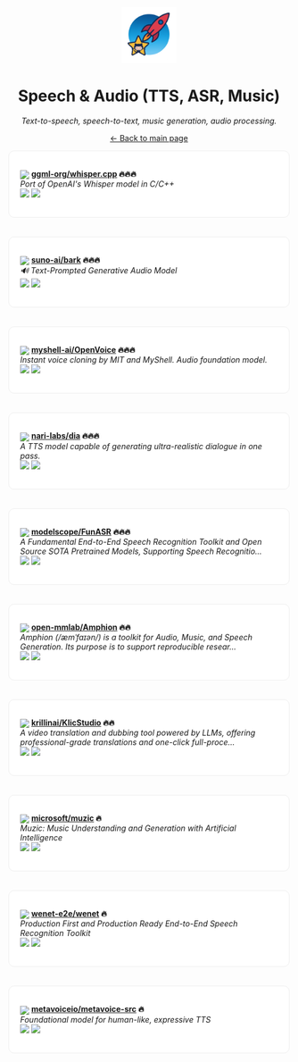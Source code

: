 <p align="center"><img src="../assets/awesome-logo.png" width="100" alt="Awesome Repos"/></p>
<h1 align="center">Speech & Audio (TTS, ASR, Music)</h1>
<p align="center"><i>Text-to-speech, speech-to-text, music generation, audio processing.</i></p>

<p align="center"><a href="../README.md">← Back to main page</a></p>

<div align="left" style="border:1px solid #eee; border-radius:10px; padding:18px 20px; background:#fff;">

<img src="https://avatars.githubusercontent.com/u/134263123?v=4" width="32" style="vertical-align:middle;"/> <strong><a href="https://github.com/ggml-org/whisper.cpp">ggml-org/whisper.cpp</a> 🔥🔥🔥</strong><br/>
<em>Port of OpenAI's Whisper model in C/C++</em><br/>
<span>
<a href="https://github.com/ggml-org/whisper.cpp/stargazers"><img src="https://img.shields.io/github/stars/ggml-org/whisper.cpp?style=flat-square&labelColor=343b41"></a>
<a href="https://github.com/ggml-org/whisper.cpp/network/members"><img src="https://img.shields.io/github/forks/ggml-org/whisper.cpp?style=flat-square&labelColor=343b41"></a>
</span>
</div><br><br>

<div align="left" style="border:1px solid #eee; border-radius:10px; padding:18px 20px; background:#fff;">

<img src="https://avatars.githubusercontent.com/u/99442120?v=4" width="32" style="vertical-align:middle;"/> <strong><a href="https://github.com/suno-ai/bark">suno-ai/bark</a> 🔥🔥🔥</strong><br/>
<em>🔊 Text-Prompted Generative Audio Model</em><br/>
<span>
<a href="https://github.com/suno-ai/bark/stargazers"><img src="https://img.shields.io/github/stars/suno-ai/bark?style=flat-square&labelColor=343b41"></a>
<a href="https://github.com/suno-ai/bark/network/members"><img src="https://img.shields.io/github/forks/suno-ai/bark?style=flat-square&labelColor=343b41"></a>
</span>
</div><br><br>

<div align="left" style="border:1px solid #eee; border-radius:10px; padding:18px 20px; background:#fff;">

<img src="https://avatars.githubusercontent.com/u/127754094?v=4" width="32" style="vertical-align:middle;"/> <strong><a href="https://github.com/myshell-ai/OpenVoice">myshell-ai/OpenVoice</a> 🔥🔥🔥</strong><br/>
<em>Instant voice cloning by MIT and MyShell. Audio foundation model.</em><br/>
<span>
<a href="https://github.com/myshell-ai/OpenVoice/stargazers"><img src="https://img.shields.io/github/stars/myshell-ai/OpenVoice?style=flat-square&labelColor=343b41"></a>
<a href="https://github.com/myshell-ai/OpenVoice/network/members"><img src="https://img.shields.io/github/forks/myshell-ai/OpenVoice?style=flat-square&labelColor=343b41"></a>
</span>
</div><br><br>

<div align="left" style="border:1px solid #eee; border-radius:10px; padding:18px 20px; background:#fff;">

<img src="https://avatars.githubusercontent.com/u/208232306?v=4" width="32" style="vertical-align:middle;"/> <strong><a href="https://github.com/nari-labs/dia">nari-labs/dia</a> 🔥🔥🔥</strong><br/>
<em>A TTS model capable of generating ultra-realistic dialogue in one pass.</em><br/>
<span>
<a href="https://github.com/nari-labs/dia/stargazers"><img src="https://img.shields.io/github/stars/nari-labs/dia?style=flat-square&labelColor=343b41"></a>
<a href="https://github.com/nari-labs/dia/network/members"><img src="https://img.shields.io/github/forks/nari-labs/dia?style=flat-square&labelColor=343b41"></a>
</span>
</div><br><br>

<div align="left" style="border:1px solid #eee; border-radius:10px; padding:18px 20px; background:#fff;">

<img src="https://avatars.githubusercontent.com/u/109945100?v=4" width="32" style="vertical-align:middle;"/> <strong><a href="https://github.com/modelscope/FunASR">modelscope/FunASR</a> 🔥🔥🔥</strong><br/>
<em>A Fundamental End-to-End Speech Recognition Toolkit and Open Source SOTA Pretrained Models, Supporting Speech Recognitio...</em><br/>
<span>
<a href="https://github.com/modelscope/FunASR/stargazers"><img src="https://img.shields.io/github/stars/modelscope/FunASR?style=flat-square&labelColor=343b41"></a>
<a href="https://github.com/modelscope/FunASR/network/members"><img src="https://img.shields.io/github/forks/modelscope/FunASR?style=flat-square&labelColor=343b41"></a>
</span>
</div><br><br>

<div align="left" style="border:1px solid #eee; border-radius:10px; padding:18px 20px; background:#fff;">

<img src="https://avatars.githubusercontent.com/u/10245193?v=4" width="32" style="vertical-align:middle;"/> <strong><a href="https://github.com/open-mmlab/Amphion">open-mmlab/Amphion</a> 🔥🔥</strong><br/>
<em>Amphion (/æmˈfaɪən/) is a toolkit for Audio, Music, and Speech Generation. Its purpose is to support reproducible resear...</em><br/>
<span>
<a href="https://github.com/open-mmlab/Amphion/stargazers"><img src="https://img.shields.io/github/stars/open-mmlab/Amphion?style=flat-square&labelColor=343b41"></a>
<a href="https://github.com/open-mmlab/Amphion/network/members"><img src="https://img.shields.io/github/forks/open-mmlab/Amphion?style=flat-square&labelColor=343b41"></a>
</span>
</div><br><br>

<div align="left" style="border:1px solid #eee; border-radius:10px; padding:18px 20px; background:#fff;">

<img src="https://avatars.githubusercontent.com/u/2386538?v=4" width="32" style="vertical-align:middle;"/> <strong><a href="https://github.com/krillinai/KlicStudio">krillinai/KlicStudio</a> 🔥🔥</strong><br/>
<em>A video translation and dubbing tool powered by LLMs, offering professional-grade translations and one-click full-proce...</em><br/>
<span>
<a href="https://github.com/krillinai/KlicStudio/stargazers"><img src="https://img.shields.io/github/stars/krillinai/KlicStudio?style=flat-square&labelColor=343b41"></a>
<a href="https://github.com/krillinai/KlicStudio/network/members"><img src="https://img.shields.io/github/forks/krillinai/KlicStudio?style=flat-square&labelColor=343b41"></a>
</span>
</div><br><br>

<div align="left" style="border:1px solid #eee; border-radius:10px; padding:18px 20px; background:#fff;">

<img src="https://avatars.githubusercontent.com/u/6154722?v=4" width="32" style="vertical-align:middle;"/> <strong><a href="https://github.com/microsoft/muzic">microsoft/muzic</a> 🔥</strong><br/>
<em>Muzic: Music Understanding and Generation with Artificial Intelligence</em><br/>
<span>
<a href="https://github.com/microsoft/muzic/stargazers"><img src="https://img.shields.io/github/stars/microsoft/muzic?style=flat-square&labelColor=343b41"></a>
<a href="https://github.com/microsoft/muzic/network/members"><img src="https://img.shields.io/github/forks/microsoft/muzic?style=flat-square&labelColor=343b41"></a>
</span>
</div><br><br>

<div align="left" style="border:1px solid #eee; border-radius:10px; padding:18px 20px; background:#fff;">

<img src="https://avatars.githubusercontent.com/u/84374044?v=4" width="32" style="vertical-align:middle;"/> <strong><a href="https://github.com/wenet-e2e/wenet">wenet-e2e/wenet</a> 🔥</strong><br/>
<em>Production First and Production Ready End-to-End Speech Recognition Toolkit</em><br/>
<span>
<a href="https://github.com/wenet-e2e/wenet/stargazers"><img src="https://img.shields.io/github/stars/wenet-e2e/wenet?style=flat-square&labelColor=343b41"></a>
<a href="https://github.com/wenet-e2e/wenet/network/members"><img src="https://img.shields.io/github/forks/wenet-e2e/wenet?style=flat-square&labelColor=343b41"></a>
</span>
</div><br><br>

<div align="left" style="border:1px solid #eee; border-radius:10px; padding:18px 20px; background:#fff;">

<img src="https://avatars.githubusercontent.com/u/107063843?v=4" width="32" style="vertical-align:middle;"/> <strong><a href="https://github.com/metavoiceio/metavoice-src">metavoiceio/metavoice-src</a> 🔥</strong><br/>
<em>Foundational model for human-like, expressive TTS</em><br/>
<span>
<a href="https://github.com/metavoiceio/metavoice-src/stargazers"><img src="https://img.shields.io/github/stars/metavoiceio/metavoice-src?style=flat-square&labelColor=343b41"></a>
<a href="https://github.com/metavoiceio/metavoice-src/network/members"><img src="https://img.shields.io/github/forks/metavoiceio/metavoice-src?style=flat-square&labelColor=343b41"></a>
</span>
</div><br><br>

